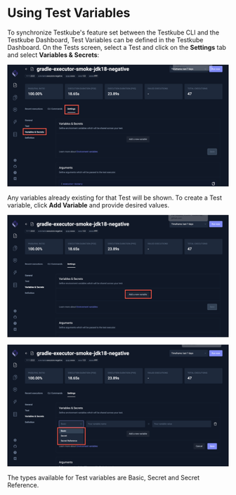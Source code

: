 # Using Test Variables

To synchronize Testkube's feature set between the Testkube CLI and the Testkube Dashboard, Test Variables can be defined in the Testkube Dashboard. On the Tests screen, select a Test and click on the **Settings** tab and select **Variables & Secrets**:

![Variable Tab](../img/variable-tab-1.9.png)

Any variables already existing for that Test will be shown. To create a Test variable, click **Add Variable** and provide desired values.

![Add Variable](../img/add-variable-1.9.png)

![Variable Type](../img/variable-type-1.9.png)

The types available for Test variables are Basic, Secret and Secret Reference. 
